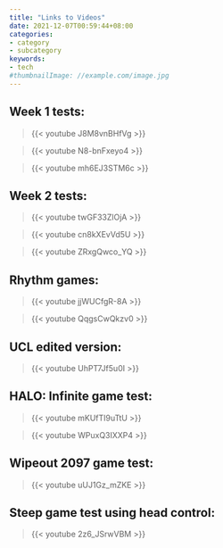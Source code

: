 ```yaml
---
title: "Links to Videos"
date: 2021-12-07T00:59:44+08:00
categories:
- category
- subcategory
keywords:
- tech
#thumbnailImage: //example.com/image.jpg
---
```


## Week 1 tests:
> {{< youtube J8M8vnBHfVg >}}

> {{< youtube N8-bnFxeyo4 >}}

> {{< youtube mh6EJ3STM6c >}}

## Week 2 tests:
> {{< youtube twGF33ZlOjA >}}

> {{< youtube cn8kXEvVd5U >}}

> {{< youtube ZRxgQwco_YQ >}}

## Rhythm games:
> {{< youtube jjWUCfgR-8A >}}

> {{< youtube QqgsCwQkzv0 >}}

## UCL edited version:
> {{< youtube UhPT7Jf5u0I >}}

## HALO: Infinite game test:
> {{< youtube mKUfTI9uTtU >}}

> {{< youtube WPuxQ3IXXP4 >}}

## Wipeout 2097 game test:
> {{< youtube uUJ1Gz_mZKE >}}

## Steep game test using head control:
> {{< youtube 2z6_JSrwVBM >}}


<!--more-->
